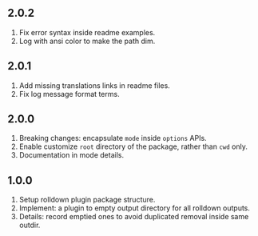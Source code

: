 ## 2.0.2

1. Fix error syntax inside readme examples.
2. Log with ansi color to make the path dim.

## 2.0.1

1. Add missing translations links in readme files.
2. Fix log message format terms.

## 2.0.0

1. Breaking changes: encapsulate `mode` inside `options` APIs.
2. Enable customize `root` directory of the package, rather than `cwd` only.
3. Documentation in mode details.

## 1.0.0

1. Setup rolldown plugin package structure.
2. Implement: a plugin to empty output directory for all rolldown outputs.
3. Details: record emptied ones to avoid duplicated removal inside same outdir.
